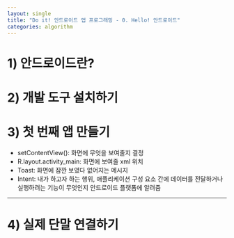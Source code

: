 ```yaml
---
layout: single
title: "Do it! 안드로이드 앱 프로그래밍 - 0. Hello! 안드로이드"
categories: algorithm
---
```


# 1) 안드로이드란?
# 2) 개발 도구 설치하기
# 3) 첫 번째 앱 만들기
* setContentView(): 화면에 무엇을 보여줄지 결정
* R.layout.activity_main: 화면에 보여줄 xml 위치
* Toast: 화면에 잠깐 보였다 없어지는 메시지
* Intent: 내가 하고자 하는 행위, 애플리케이션 구성 요소 간에 데이터를 전달하거나 실행하려는 기능이 무엇인지 안드로이드 플랫폼에 알려줌
---

# 4) 실제 단말 연결하기
